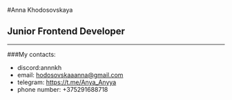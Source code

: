 #Anna Khodosovskaya
## Junior Frontend Developer
*********
###My contacts:
- discord:annnkh
- email: hodosovskaaanna@gmail.com
- telegram: https://t.me/Anya_Anyya
- phone number: +375291688718